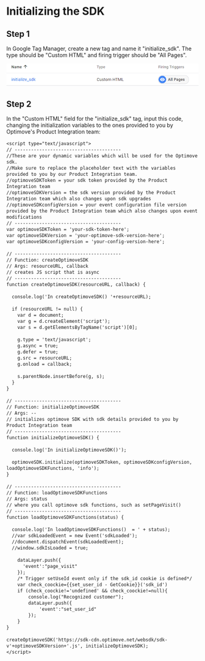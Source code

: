 # Initializing the SDK

## Step 1
In Google Tag Manager, create a new tag and name it "initialize_sdk". The type should be "Custom HTML" and firing trigger should be "All Pages".

<p align="left"><img src="https://github.com/DannyMac180/Web-SDK-Integration-Guide/blob/master/Web-SDK-Basic-Code-Setup/images/Screenshot_1.png"></p>

## Step 2
In the "Custom HTML" field for the "initialize_sdk" tag, input this code, changing the initialization variables to the ones provided to you by Optimove's Product Integration team:

    <script type="text/javascript">
    // ---------------------------------------
    //These are your dynamic variables which will be used for the Optimove sdk. 
    //Make sure to replace the placeholder text with the variables provided to you by our Product Integration team.
    //optimoveSDKToken = your sdk token provided by the Product Integration team
    //optimoveSDKVersion = the sdk version provided by the Product Integration team which also changes upon sdk upgrades
    //optimoveSDKconfigVersion = your event configuration file version provided by the Product Integration team which also changes upon event modifications
    // ---------------------------------------
    var optimoveSDKToken = 'your-sdk-token-here'; 
    var optimoveSDKVersion = 'your-optimove-sdk-version-here'; 
    var optimoveSDKconfigVersion = 'your-config-version-here'; 
    
    // ---------------------------------------
    // Function: createOptimoveSDK
    // Args: resourceURL, callback
    // creates JS script that is async
    // ---------------------------------------
    function createOptimoveSDK(resourceURL, callback) {
      
      console.log('In createOptimoveSDK() '+resourceURL); 
    
      if (resourceURL != null) {
        var d = document;
        var g = d.createElement('script');
        var s = d.getElementsByTagName('script')[0];
    
        g.type = 'text/javascript';
        g.async = true;
        g.defer = true;
        g.src = resourceURL;
        g.onload = callback;
    
        s.parentNode.insertBefore(g, s);
      }
    }
    
    // ---------------------------------------
    // Function: initializeOptimoveSDK
    // Args: --
    // initializes optimove SDK with sdk details provided to you by Product Integration team
    // ---------------------------------------
    function initializeOptimoveSDK() {
      
      console.log('In initializeOptimoveSDK()');
    
      optimoveSDK.initialize(optimoveSDKToken, optimoveSDKconfigVersion, loadOptimoveSDKFunctions, 'info');
    }
    
    // ---------------------------------------
    // Function: loadOptimoveSDKFunctions
    // Args: status
    // where you call optimove sdk functions, such as setPageVisit()
    // ---------------------------------------
    function loadOptimoveSDKFunctions(status) {
    
      console.log('In loadOptimoveSDKFunctions()  = ' + status);
      //var sdkLoadedEvent = new Event('sdkLoaded');
      //document.dispatchEvent(sdkLoadedEvent);
      //window.sdkIsLoaded = true;
      
        dataLayer.push({
          'event':"page_visit"
        });
      	/* Trigger setUseId event only if the sdk_id cookie is defined*/
      	var check_coockie={{set_user_id - GetCookie}}('sdk_id')
      	if (check_coockie!='undefined' && check_coockie!=null){
          	console.log("Recognized customer");
        	dataLayer.push({
          		'event':"set_user_id"
        	});
        }
    }
    
    createOptimoveSDK('https://sdk-cdn.optimove.net/websdk/sdk-v'+optimoveSDKVersion+'.js', initializeOptimoveSDK); 
    </script>


